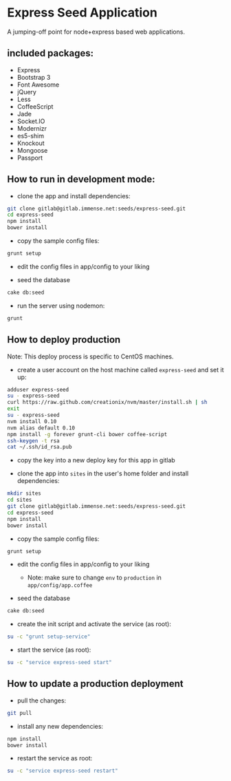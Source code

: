 # Express Seed Application

A jumping-off point for node+express based web applications.

## included packages:

* Express
* Bootstrap 3
* Font Awesome
* jQuery
* Less
* CoffeeScript
* Jade
* Socket.IO
* Modernizr
* es5-shim
* Knockout
* Mongoose
* Passport

## How to run in development mode:

* clone the app and install dependencies:

```bash
git clone gitlab@gitlab.immense.net:seeds/express-seed.git
cd express-seed
npm install
bower install
```

* copy the sample config files:

```bash
grunt setup
```

* edit the config files in app/config to your liking

* seed the database

```bash
cake db:seed
```

* run the server using nodemon:

```bash
grunt
```

## How to deploy production

Note: This deploy process is specific to CentOS machines.

* create a user account on the host machine called `express-seed` and set it up:

```bash
adduser express-seed
su - express-seed
curl https://raw.github.com/creationix/nvm/master/install.sh | sh
exit
su - express-seed
nvm install 0.10
nvm alias default 0.10
npm install -g forever grunt-cli bower coffee-script
ssh-keygen -t rsa
cat ~/.ssh/id_rsa.pub
```

* copy the key into a new deploy key for this app in gitlab

* clone the app into `sites` in the user's home folder and install dependencies:

```bash
mkdir sites
cd sites
git clone gitlab@gitlab.immense.net:seeds/express-seed.git
cd express-seed
npm install
bower install
```

* copy the sample config files:

```bash
grunt setup
```

* edit the config files in app/config to your liking
  * Note: make sure to change `env` to `production` in `app/config/app.coffee`

* seed the database

```bash
cake db:seed
```

* create the init script and activate the service (as root):

```bash
su -c "grunt setup-service"
```

* start the service (as root):

```bash
su -c "service express-seed start"
```

## How to update a production deployment

* pull the changes:

```bash
git pull
```

* install any new dependencies:

```bash
npm install
bower install
```

* restart the service as root:

```bash
su -c "service express-seed restart"
```
